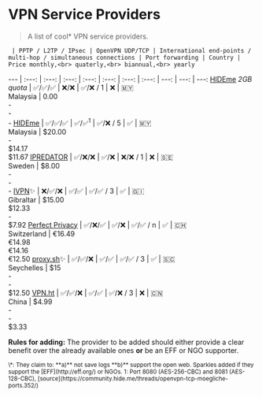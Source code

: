 # VPN Service Providers

> A list of cool\* VPN service providers.

     | PPTP / L2TP / IPsec | OpenVPN UDP/TCP | International end-points / multi-hop / simultaneous connections | Port forwarding | Country | Price monthly,<br> quaterly,<br> biannual,<br> yearly 
 --- | :---: | :---: | :---:           | :---: | :---:                      | :---:           | :---:   |  ---:          | ---:           | ---:
[HIDEme](https://hide.me) *2GB quota* | :white_check_mark:/:white_check_mark:/:white_check_mark: | :x:/:x: | :white_check_mark:/:x: / 1 | :x: | 🇲🇾 <br> Malaysia | 0.00 <br>  - <br>  - <br> -
[HIDEme](https://hide.me) | :white_check_mark:/:white_check_mark:/:white_check_mark: | :white_check_mark:/:white_check_mark:<sup>1</sup> | :white_check_mark:/:x: / 5 | :white_check_mark: | 🇲🇾 <br> Malaysia | $20.00 <br> - <br> $14.17 <br> $11.67
[IPREDATOR](https://ipredator.se/) | :white_check_mark:/:x:/:x:  | :white_check_mark:/:x: | :x:/:x: / 1 | :x: | 🇸🇪 <br> Sweden | $8.00 <br> - <br> - <br> -
[IVPN](https://www.ivpn.net/pricing):sparkles: | :x:/:white_check_mark:/:x: | :white_check_mark:/:white_check_mark: | :white_check_mark:/:white_check_mark: / 3 | :white_check_mark: | 🇬🇮 <br> Gibraltar | $15.00 <br> $12.33 <br> - <br> $7.92
[Perfect Privacy](https://www.perfect-privacy.com/) | :white_check_mark:/:x:/:white_check_mark: | :white_check_mark:/:x: | :white_check_mark:/:white_check_mark: / n | :white_check_mark: | 🇨🇭 <br> Switzerland | €16.49 <br> €14.98 <br> €14.16 <br> €12.50
[proxy.sh](https://proxy.sh/):sparkles: | :white_check_mark:/:white_check_mark:/:x: | :white_check_mark:/:white_check_mark: | :white_check_mark:/:white_check_mark: / 3 | :white_check_mark: | 🇸🇨 <br> Seychelles | $15 <br> - <br> - <br> $12.50
[VPN.ht](https://vpn.ht) | :white_check_mark:/:white_check_mark:/:x: | :white_check_mark:/:white_check_mark: | :white_check_mark:/:x: / 3 | :x: | :cn: <br> China | $4.99 <br> - <br> - <br> $3.33 

**Rules for adding:** The provider to be added should either provide a clear benefit over the already available ones **or** be an EFF or NGO supporter.

<sub>
\*: They claim to: **a)** not save logs **b)** support the open web. Sparkles added if they support the [EFF](http://eff.org/) or NGOs.  
1: Port 8080 (AES-256-CBC) and 8081 (AES-128-CBC), [source](https://community.hide.me/threads/openvpn-tcp-moegliche-ports.352/)
</sub>
